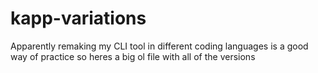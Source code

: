 # kapp-variations
Apparently remaking my CLI tool in different coding languages is a good way of practice so heres a big ol file with all of the versions
